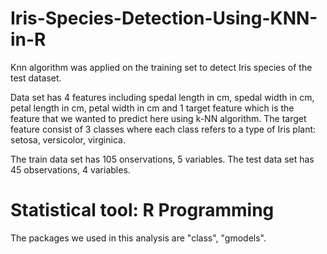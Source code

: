 # Iris-Species-Detection-Using-KNN-in-R

Knn algorithm was applied on the training set to detect Iris species of the test dataset.

Data set has 4 features including spedal length in cm, spedal width in cm, petal length in cm, petal width in cm and 1 target feature which is the feature that we wanted to predict here using k-NN algorithm. The target feature consist of 3 classes where each class refers to a type of Iris plant: setosa, versicolor, virginica.

The train data set has 105 onservations, 5 variables. The test data set has 45 observations, 4 variables.

# Statistical tool: R Programming
The packages we used in this analysis are "class", "gmodels".
